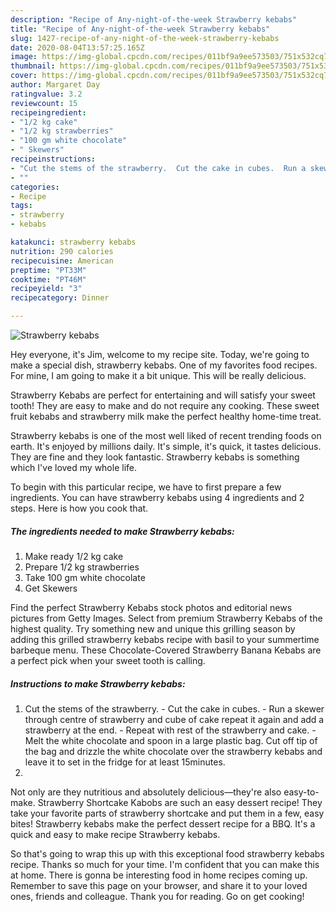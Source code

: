 ```yaml
---
description: "Recipe of Any-night-of-the-week Strawberry kebabs"
title: "Recipe of Any-night-of-the-week Strawberry kebabs"
slug: 1427-recipe-of-any-night-of-the-week-strawberry-kebabs
date: 2020-08-04T13:57:25.165Z
image: https://img-global.cpcdn.com/recipes/011bf9a9ee573503/751x532cq70/strawberry-kebabs-recipe-main-photo.jpg
thumbnail: https://img-global.cpcdn.com/recipes/011bf9a9ee573503/751x532cq70/strawberry-kebabs-recipe-main-photo.jpg
cover: https://img-global.cpcdn.com/recipes/011bf9a9ee573503/751x532cq70/strawberry-kebabs-recipe-main-photo.jpg
author: Margaret Day
ratingvalue: 3.2
reviewcount: 15
recipeingredient:
- "1/2 kg cake"
- "1/2 kg strawberries"
- "100 gm white chocolate"
- " Skewers"
recipeinstructions:
- "Cut the stems of the strawberry.  Cut the cake in cubes.  Run a skewer through centre of strawberry and cube of cake repeat it again and add a strawberry at the end.  Repeat with rest of the strawberry and cake.  Melt the white chocolate and spoon in a large plastic bag. Cut off tip of the bag and drizzle the white chocolate over the strawberry kebabs and leave it to set in the fridge for at least 15minutes."
- ""
categories:
- Recipe
tags:
- strawberry
- kebabs

katakunci: strawberry kebabs 
nutrition: 290 calories
recipecuisine: American
preptime: "PT33M"
cooktime: "PT46M"
recipeyield: "3"
recipecategory: Dinner

---
```



![Strawberry kebabs](https://img-global.cpcdn.com/recipes/011bf9a9ee573503/751x532cq70/strawberry-kebabs-recipe-main-photo.jpg)

Hey everyone, it's Jim, welcome to my recipe site. Today, we're going to make a special dish, strawberry kebabs. One of my favorites food recipes. For mine, I am going to make it a bit unique. This will be really delicious.

Strawberry Kebabs are perfect for entertaining and will satisfy your sweet tooth! They are easy to make and do not require any cooking. These sweet fruit kebabs and strawberry milk make the perfect healthy home-time treat.

Strawberry kebabs is one of the most well liked of recent trending foods on earth. It's enjoyed by millions daily. It's simple, it's quick, it tastes delicious. They are fine and they look fantastic. Strawberry kebabs is something which I've loved my whole life.


To begin with this particular recipe, we have to first prepare a few ingredients. You can have strawberry kebabs using 4 ingredients and 2 steps. Here is how you cook that.

<!--inarticleads1-->

##### The ingredients needed to make Strawberry kebabs:

1. Make ready 1/2 kg cake
1. Prepare 1/2 kg strawberries
1. Take 100 gm white chocolate
1. Get  Skewers


Find the perfect Strawberry Kebabs stock photos and editorial news pictures from Getty Images. Select from premium Strawberry Kebabs of the highest quality. Try something new and unique this grilling season by adding this grilled strawberry kebabs recipe with basil to your summertime barbeque menu. These Chocolate-Covered Strawberry Banana Kebabs are a perfect pick when your sweet tooth is calling. 

<!--inarticleads2-->

##### Instructions to make Strawberry kebabs:

1. Cut the stems of the strawberry.  - Cut the cake in cubes.  - Run a skewer through centre of strawberry and cube of cake repeat it again and add a strawberry at the end.  - Repeat with rest of the strawberry and cake.  - Melt the white chocolate and spoon in a large plastic bag. Cut off tip of the bag and drizzle the white chocolate over the strawberry kebabs and leave it to set in the fridge for at least 15minutes.
1. 


Not only are they nutritious and absolutely delicious—they&#39;re also easy-to-make. Strawberry Shortcake Kabobs are such an easy dessert recipe! They take your favorite parts of strawberry shortcake and put them in a few, easy bites! Strawberry kebabs make the perfect dessert recipe for a BBQ. It&#39;s a quick and easy to make recipe Strawberry kebabs. 

So that's going to wrap this up with this exceptional food strawberry kebabs recipe. Thanks so much for your time. I'm confident that you can make this at home. There is gonna be interesting food in home recipes coming up. Remember to save this page on your browser, and share it to your loved ones, friends and colleague. Thank you for reading. Go on get cooking!

